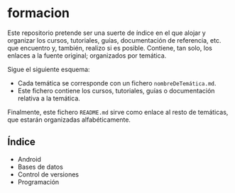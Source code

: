# formacion
Este repositorio pretende ser una suerte de índice en el que alojar y organizar los cursos, tutoriales, guías, documentación de referencia, etc. que encuentro y, también, realizo si es posible. Contiene, tan solo, los enlaces a la fuente original; organizados por temática.

Sigue el siguiente esquema:
* Cada temática se corresponde con un fichero `nombreDeTemática.md`.
* Este fichero contiene los cursos, tutoriales, guías o documentación relativa a la temática.

Finalmente, este fichero `README.md` sirve como enlace al resto de temáticas, que estarán organizadas alfabéticamente.

## Índice
* Android
* Bases de datos
* Control de versiones
* Programación

